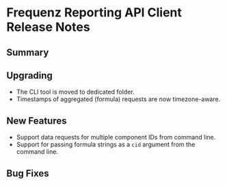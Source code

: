 # Frequenz Reporting API Client Release Notes

## Summary

<!-- Here goes a general summary of what this release is about -->

## Upgrading

* The CLI tool is moved to dedicated folder.
* Timestamps of aggregated (formula) requests are now timezone-aware.

<!-- Here goes notes on how to upgrade from previous versions, including deprecations and what they should be replaced with -->

## New Features

* Support data requests for multiple component IDs from command line.
* Support for passing formula strings as a `cid` argument from the command line.

<!-- Here goes the main new features and examples or instructions on how to use them -->

## Bug Fixes

<!-- Here goes notable bug fixes that are worth a special mention or explanation -->
